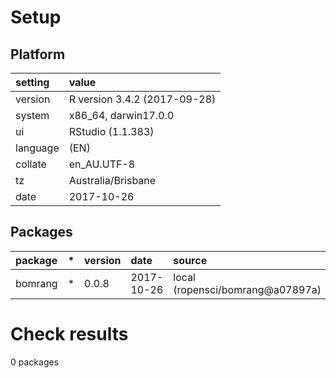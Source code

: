 # Setup

## Platform

|setting  |value                        |
|:--------|:----------------------------|
|version  |R version 3.4.2 (2017-09-28) |
|system   |x86_64, darwin17.0.0         |
|ui       |RStudio (1.1.383)            |
|language |(EN)                         |
|collate  |en_AU.UTF-8                  |
|tz       |Australia/Brisbane           |
|date     |2017-10-26                   |

## Packages

|package |*  |version |date       |source                           |
|:-------|:--|:-------|:----------|:--------------------------------|
|bomrang |*  |0.0.8   |2017-10-26 |local (ropensci/bomrang@a07897a) |

# Check results

0 packages




